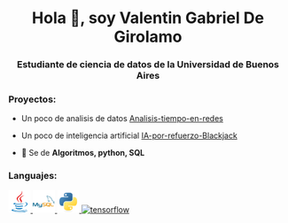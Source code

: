 <h1 align="center">Hola 👋, soy Valentin Gabriel De Girolamo</h1>
<h3 align="center">Estudiante de ciencia de datos de la Universidad de Buenos Aires</h3>

<h3 align="left">Proyectos:</h3>

- Un poco de analisis de datos [Analisis-tiempo-en-redes](https://github.com/DegiroValen/Analisis-tiempo-en-redes)

- Un poco de inteligencia artificial [IA-por-refuerzo-Blackjack](https://github.com/DegiroValen/IA-por-refuerzo-Blackjack)

- 💬 Se de **Algoritmos, python, SQL**
  
<h3 align="left">Languajes:</h3>
<p align="left"> <a href="https://www.java.com" target="_blank" rel="noreferrer"> <img src="https://raw.githubusercontent.com/devicons/devicon/master/icons/java/java-original.svg" alt="java" width="40" height="40"/> </a> <a href="https://www.mysql.com/" target="_blank" rel="noreferrer"> <img src="https://raw.githubusercontent.com/devicons/devicon/master/icons/mysql/mysql-original-wordmark.svg" alt="mysql" width="40" height="40"/> </a> <a href="https://www.python.org" target="_blank" rel="noreferrer"> <img src="https://raw.githubusercontent.com/devicons/devicon/master/icons/python/python-original.svg" alt="python" width="40" height="40"/> </a> <a href="https://www.tensorflow.org" target="_blank" rel="noreferrer"> <img src="https://www.vectorlogo.zone/logos/tensorflow/tensorflow-icon.svg" alt="tensorflow" width="40" height="40"/> </a> </p>
